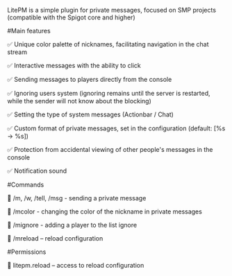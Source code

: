 LitePM is a simple plugin for private messages, focused on SMP projects (compatible with the Spigot core and higher)


#Main features

✅ Unique color palette of nicknames, facilitating navigation in the chat stream

✅ Interactive messages with the ability to click

✅ Sending messages to players directly from the console

✅ Ignoring users system (ignoring remains until the server is restarted, while the sender will not know about the blocking)

✅ Setting the type of system messages (Actionbar / Chat)

✅ Custom format of private messages, set in the configuration (default: [%s -> %s])

✅ Protection from accidental viewing of other people's messages in the console

✅ Notification sound


#Commands

🔹 /m, /w, /tell, /msg - sending a private message

🔹 /mcolor - changing the color of the nickname in private messages

🔹 /mignore - adding a player to the list ignore

🔹 /mreload – reload configuration


#Permissions

🔹 litepm.reload – access to reload configuration
